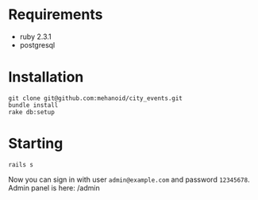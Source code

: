 # Requirements

* ruby 2.3.1
* postgresql

# Installation

```
git clone git@github.com:mehanoid/city_events.git
bundle install
rake db:setup
```

# Starting

`rails s`

Now you can sign in with user `admin@example.com` and password `12345678`.
Admin panel is here: /admin